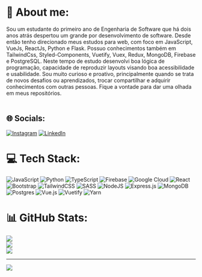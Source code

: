 # 💫 About me:
Sou um estudante do primeiro ano de Engenharia de Software que há dois anos atrás despertou um grande por desenvolvimento de software. Desde então tenho direcionado meus estudos para web, com foco em JavaScript, VueJs, ReactJs, Python e Flask.
Possuo conhecimentos também em TailwindCss, Styled-Components, Vuetify, Vuex, Redux, MongoDB, Firebase e PostgreSQL. 
Neste tempo de estudo desenvolvi boa lógica de programação, capacidade de reproduzir layouts visando boa acessibilidade e usabilidade. Sou muito curioso e proativo, principalmente quando se trata de novos desafios ou aprendizados, trocar compartilhar e adquirir conhecimentos com outras pessoas. Fique a vontade para dar uma olhada em meus repositórios.<br><br>


## 🌐 Socials:
[![Instagram](https://img.shields.io/badge/Instagram-%23E4405F.svg?logo=Instagram&logoColor=white)](https://instagram.com/kirchnerkaua) [![LinkedIn](https://img.shields.io/badge/LinkedIn-%230077B5.svg?logo=linkedin&logoColor=white)]([https://linkedin.com/in/kaua-kirchner-de-souza])

# 💻 Tech Stack:
![JavaScript](https://img.shields.io/badge/javascript-%23323330.svg?style=for-the-badge&logo=javascript&logoColor=%23F7DF1E) ![Python](https://img.shields.io/badge/python-3670A0?style=for-the-badge&logo=python&logoColor=ffdd54) ![TypeScript](https://img.shields.io/badge/typescript-%23007ACC.svg?style=for-the-badge&logo=typescript&logoColor=white) ![Firebase](https://img.shields.io/badge/firebase-%23039BE5.svg?style=for-the-badge&logo=firebase) ![Google Cloud](https://img.shields.io/badge/Google%20Cloud-%234285F4.svg?style=for-the-badge&logo=google-cloud&logoColor=white) ![React](https://img.shields.io/badge/react-%2320232a.svg?style=for-the-badge&logo=react&logoColor=%2361DAFB) ![Bootstrap](https://img.shields.io/badge/bootstrap-%23563D7C.svg?style=for-the-badge&logo=bootstrap&logoColor=white) ![TailwindCSS](https://img.shields.io/badge/tailwindcss-%2338B2AC.svg?style=for-the-badge&logo=tailwind-css&logoColor=white) ![SASS](https://img.shields.io/badge/SASS-hotpink.svg?style=for-the-badge&logo=SASS&logoColor=white) ![NodeJS](https://img.shields.io/badge/node.js-6DA55F?style=for-the-badge&logo=node.js&logoColor=white) ![Express.js](https://img.shields.io/badge/express.js-%23404d59.svg?style=for-the-badge&logo=express&logoColor=%2361DAFB) ![MongoDB](https://img.shields.io/badge/MongoDB-%234ea94b.svg?style=for-the-badge&logo=mongodb&logoColor=white) ![Postgres](https://img.shields.io/badge/postgres-%23316192.svg?style=for-the-badge&logo=postgresql&logoColor=white) ![Vue.js](https://img.shields.io/badge/vuejs-%2335495e.svg?style=for-the-badge&logo=vuedotjs&logoColor=%234FC08D) ![Vuetify](https://img.shields.io/badge/Vuetify-1867C0?style=for-the-badge&logo=vuetify&logoColor=AEDDFF) ![Yarn](https://img.shields.io/badge/yarn-%232C8EBB.svg?style=for-the-badge&logo=yarn&logoColor=white)
# 📊 GitHub Stats:
![](https://github-readme-stats.vercel.app/api?username=kauakirchner&theme=dark&hide_border=false&include_all_commits=false&count_private=false)<br/>
![](https://github-readme-streak-stats.herokuapp.com/?user=kauakirchner&theme=dark&hide_border=false)<br/>
![](https://github-readme-stats.vercel.app/api/top-langs/?username=kauakirchner&theme=dark&hide_border=false&include_all_commits=false&count_private=false&layout=compact)

---
[![](https://visitcount.itsvg.in/api?id=kauakirchner&icon=0&color=0)](https://visitcount.itsvg.in)

